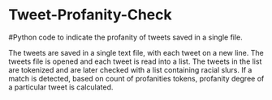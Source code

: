 # Tweet-Profanity-Check

#Python code to indicate the profanity of tweets saved in a single file.

The tweets are saved in a single text file, with each tweet on a new line. The tweets file is opened and each tweet is read into a list. The tweets in the list are tokenized and are later checked with a list containing racial slurs. If a match is detected, based on count of profanities tokens, profanity degree of a particular tweet is calculated.
